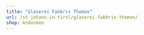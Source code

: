```yaml
---
title: "Glaserei Fabbris Thomas"
url: /st-johann-in-tirol/glaserei-fabbris-thomas/
shop: Andenken
---
```

